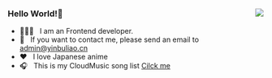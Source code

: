 
### Hello World!🤔<img align="right" src="https://github-readme-stats.vercel.app/api?username=YinBuLiao&show_icons=true&text_color=#343434&bg_color=ffffff&hide_title=true&border_color=2f80ed" />

- 👨🏻‍💻 &nbsp; I am an Frontend developer. 
- 📧 &nbsp; If you want to contact me, please send an email to admin@yinbuliao.cn
- ❤️ &nbsp; I love Japanese anime
- 🎧 &nbsp; This is my CloudMusic song list [Cilck me](http://music.163.com/playlist?id=878433869)

